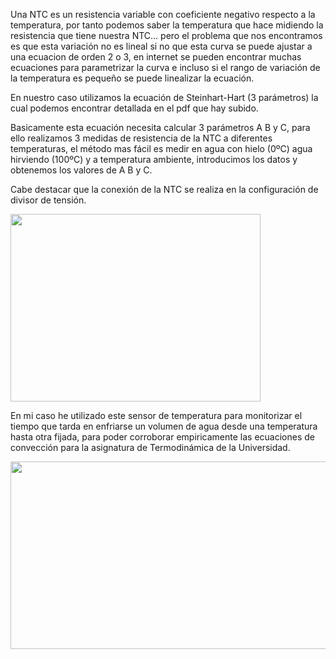 Una NTC es un resistencia variable con coeficiente negativo respecto a la temperatura, por tanto podemos saber la temperatura que hace midiendo la resistencia que tiene nuestra NTC... pero el problema que nos encontramos es que esta variación no es lineal si no que esta curva se puede ajustar a una ecuacion de orden 2 o 3, en internet se pueden encontrar muchas ecuaciones para parametrizar la curva e incluso si el rango de variación de la temperatura es pequeño se puede linealizar la ecuación.

En nuestro caso utilizamos la ecuación de Steinhart-Hart (3 parámetros) la cual podemos encontrar detallada en el pdf que hay subido.

Basicamente esta ecuación necesita calcular 3 parámetros A B y C, para ello realizamos 3 medidas de resistencia de la NTC a diferentes temperaturas, el método mas fácil es medir en agua con hielo (0ºC) agua hirviendo (100ºC) y a temperatura ambiente, introducimos los datos y obtenemos los valores de A B y C.

Cabe destacar que la conexión de la NTC se realiza en la configuración de divisor de tensión.

<img src="https://github.com/antonioescamezalvarez/STM32/blob/main/NTC/NTC%20Conexion.jpg" width="400" height="300" />

En mi caso he utilizado este sensor de temperatura para monitorizar el tiempo que tarda en enfriarse un volumen de agua desde una temperatura hasta otra fijada, para poder corroborar empiricamente las ecuaciones de convección para la asignatura de Termodinámica de la Universidad.

<img src="https://github.com/antonioescamezalvarez/STM32/blob/main/NTC/photo5998843263013992447.jpg" width="700" height="300" />
